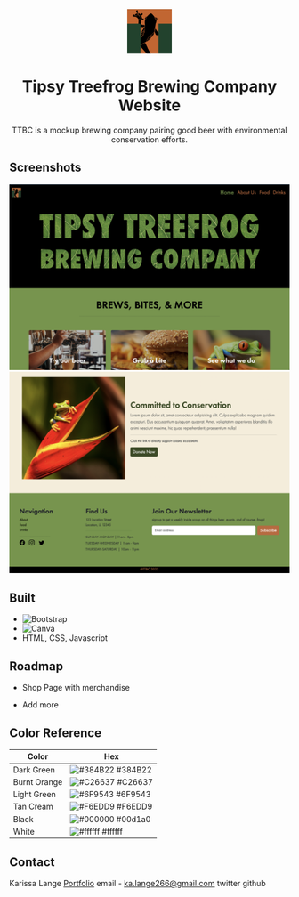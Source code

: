 

<!-- PROJECT LOGO -->
<div align="center">
  <a href="https://github.com/ka_lange/ttbc">
    <img src="/Tfrog2.png" alt="Logo" width="80" height="80">
  </a>


# Tipsy Treefrog Brewing Company Website

TTBC is a mockup brewing company pairing good beer with environmental conservation efforts. 
</div>

## Screenshots

![Screenshot](/homepage.png)
![Screenshot](/conservation.png)

## Built 

- ![Bootstrap](https://img.shields.io/badge/bootstrap-%238511FA.svg?style=for-the-badge&logo=bootstrap&logoColor=white)
- ![Canva](https://img.shields.io/badge/Canva-%2300C4CC.svg?style=for-the-badge&logo=Canva&logoColor=white)
- HTML, CSS, Javascript
## Roadmap

- Shop Page with merchandise

- Add more 

## Color Reference

| Color             | Hex                                                                |
| ----------------- | ------------------------------------------------------------------ |
| Dark Green | ![#384B22](https://via.placeholder.com/10/384B22?text=+) #384B22 |
| Burnt Orange | ![#C26637](https://via.placeholder.com/10/C26637?text=+) #C26637 |
| Light Green | ![#6F9543](https://via.placeholder.com/10/6F9543?text=+) #6F9543 |
| Tan Cream| ![#F6EDD9](https://via.placeholder.com/10/F6EDD9?text=+) #F6EDD9 |
| Black | ![#000000](https://via.placeholder.com/10/000000?text=+) #00d1a0 |
| White| ![#ffffff](https://via.placeholder.com/10/ffffff?text=+) #ffffff |


## Contact

Karissa Lange 
[Portfolio](https://markdownlivepreview.com/)
email - [ka.lange266@gmail.com](ka.lange266@gmail.com)
twitter
github